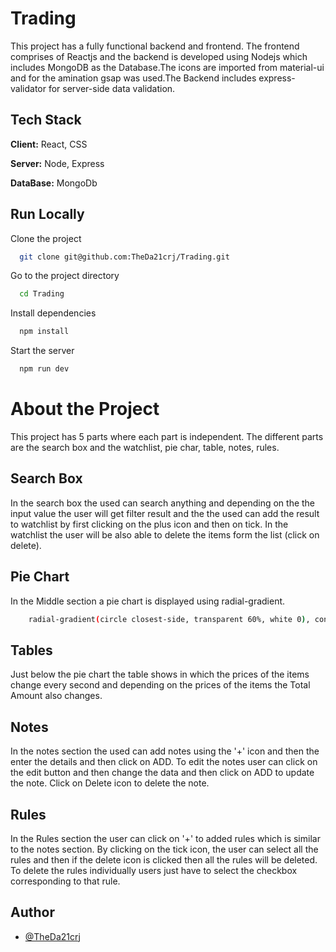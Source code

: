 # Trading

This project has a fully functional backend and frontend. The frontend comprises of Reactjs and the backend is developed using Nodejs which includes MongoDB as the Database.The icons are imported from material-ui and for the amination gsap was used.The Backend includes express-validator for server-side data validation.

## Tech Stack

**Client:** React, CSS

**Server:** Node, Express

**DataBase:** MongoDb

## Run Locally

Clone the project

```bash
  git clone git@github.com:TheDa21crj/Trading.git
```

Go to the project directory

```bash
  cd Trading
```

Install dependencies

```bash
  npm install
```

Start the server

```bash
  npm run dev
```

# About the Project

This project has 5 parts where each part is independent. The different parts are the search box and the watchlist, pie char, table, notes, rules.

## Search Box

In the search box the used can search anything and depending on the the input value the user will get filter result and the the used can add the result to watchlist by first clicking on the plus icon and then on tick. In the watchlist the user will be also able to delete the items form the list (click on delete).

## Pie Chart

In the Middle section a pie chart is displayed using radial-gradient.

```bash
    radial-gradient(circle closest-side, transparent 60%, white 0), conic-gradient( from 180deg, #ee5253 0, #ee5253 35%, #277921 0, #277921 60%, #f368e0 0, #f368e0 75%, #0abde3 0, #0abde3 100%)
```

## Tables

Just below the pie chart the table shows in which the prices of the items change every second and depending on the prices of the items the Total Amount also changes.

## Notes

In the notes section the used can add notes using the '+' icon and then the enter the details and then click on ADD. To edit the notes user can click on the edit button and then change the data and then click on ADD to update the note. Click on Delete icon to delete the note.

## Rules

In the Rules section the user can click on '+' to added rules which is similar to the notes section. By clicking on the tick icon, the user can select all the rules and then if the delete icon is clicked then all the rules will be deleted. To delete the rules individually users just have to select the checkbox corresponding to that rule.

## Author

- [@TheDa21crj](https://github.com/TheDa21crj)
